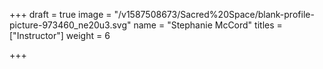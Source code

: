 +++
draft = true
image = "/v1587508673/Sacred%20Space/blank-profile-picture-973460_ne20u3.svg"
name = "Stephanie McCord"
titles = ["Instructor"]
weight = 6

+++
